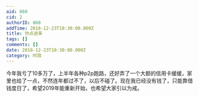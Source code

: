 ```yaml
---
aid: 860
cid: 2
authorID: 860
addTime: 2018-12-23T10:30:00.000Z
title: 你点进来
tags: []
comments: []
date: 2018-12-23T10:30:00.000Z
category: 时政
---
```


今年我亏了10多万了，上半年各种p2p跑路，还好弄了一个大额的信用卡缓缓，家里也给了一点，不然连年都过不了，以后不碰了。现在我已经没有钱了，只能靠借钱度日了，希望2019年能重新开始，也希望大家引以为戒。
